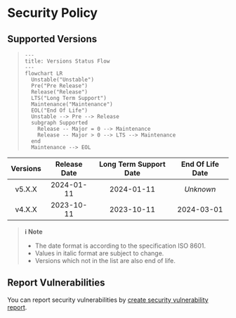 # Security Policy

## Supported Versions

> ```mermaid
> ---
> title: Versions Status Flow
> ---
> flowchart LR
>   Unstable("Unstable")
>   Pre("Pre Release")
>   Release("Release")
>   LTS("Long Term Support")
>   Maintenance("Maintenance")
>   EOL("End Of Life")
>   Unstable --> Pre --> Release
>   subgraph Supported
>     Release -- Major = 0 --> Maintenance
>     Release -- Major > 0 --> LTS --> Maintenance
>   end
>   Maintenance --> EOL
> ```

| **Versions** | **Release Date** | **Long Term Support Date** | **End Of Life Date** |
|:-:|:-:|:-:|:-:|
| v5.X.X | 2024-01-11 | 2024-01-11 | *Unknown* |
| v4.X.X | 2023-10-11 | 2023-10-11 | 2024-03-01 |

> **ℹ️ Note**
>
> - The date format is according to the specification ISO 8601.
> - Values in italic format are subject to change.
> - Versions which not in the list are also end of life.

## Report Vulnerabilities

You can report security vulnerabilities by [create security vulnerability report](https://github.com/hugoalh/hugoalh/blob/main/universal-guide/contributing.md#create-a-security-vulnerability-report).
